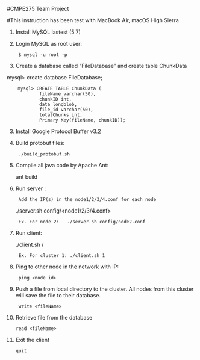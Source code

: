 #CMPE275 Team Project

#This instruction has been test with MacBook Air, macOS High Sierra 

1. Install MySQL lastest (5.7)

2. Login MySQL as root user: 

        $ mysql -u root -p

3. Create a database called “FileDatabase” and create table ChunkData 

mysql> create database FileDatabase; 

        mysql> CREATE TABLE ChunkData (
                fileName varchar(50),
                chunkID int,
                data longblob,
                file_id varchar(50),
                totalChunks int,
                Primary Key(fileName, chunkID));

3. Install Google Protocol Buffer v3.2

4. Build protobuf files: 

        ./build_protobuf.sh

5. Compile all java code by Apache Ant: 

	ant build 

6. Run server : 

        Add the IP(s) in the node1/2/3/4.conf for each node

	./server.sh config/<node1/2/3/4.conf> 

        Ex. For node 2:   ./server.sh config/node2.conf 

7. Run client: 

	./client.sh /<Cluster Number>

        Ex. For cluster 1: ./client.sh 1


8. Ping to other node in the network with IP:

        ping <node id>
        
9. Push a file from local directory to the cluster. All nodes from this cluster will save the file to their database.

        write <fileName>
        
10. Retrieve file from the database

        read <fileName> 
        
11. Exit the client

        quit


